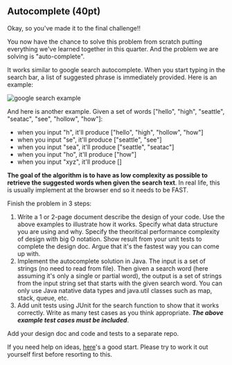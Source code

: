 ## Autocomplete (40pt)

Okay, so you've made it to the final challenge!!

You now have the chance to solve this problem from scratch putting everything we've learned together in this quarter. And the problem we are solving is "auto-complete".

It works similar to google search autocomplete. When you start typing in the search bar, a list of suggested phrase is immediately provided. Here is an example:

![google search example](https://github.com/pdgetrf/CSS143B/blob/master/homework/homework7/problem_3/example.png)

And here is another example. Given a set of words ["hello", "high", "seattle", "seatac", "see", "hollow", "how"]:

- when you input "h", it'll produce ["hello", "high", "hollow", "how"]
- when you input "se", it'll produce ["seattle", "see"]
- when you input "sea", it'll produce ["seattle", "seatac"]
- when you input "ho", it'll produce ["how"]
- when you input "xyz", it'll produce []

**The goal of the algorithm is to have as low complexity as possible to retrieve the suggested words when given the search text**. In real life, this is usually implement at the browser end so it needs to be FAST. 

Finish the problem in 3 steps:

1. Write a 1 or 2-page document describe the design of your code. Use the above examples to illustrate how it works. Specify what data structure you are using and why. Specify the theoritical performance complexity of design with big O notation. Show result from your unit tests to complete the design doc. Argue that it's the fastest way you can come up with. 
2. Implement the autocomplete solution in Java. The input is a set of strings (no need to read from file). Then given a search word (here assuming it's only a single or partial word), the output is a set of strings from the input string set that starts with the given search word. You can only use Java natative data types and java.util classes such as map, stack, queue, etc. 
3. Add unit tests using JUnit for the search function to show that it works correctly. Write as many test cases as you think appropriate. ***The above example test cases must be included***.

Add your design doc and code and tests to a separate repo.



If you need help on ideas, [here](https://medium.com/@daetam/trie-autocomplete-8dd23ddd3846)'s a good start. Please try to work it out yourself first before resorting to this. 
